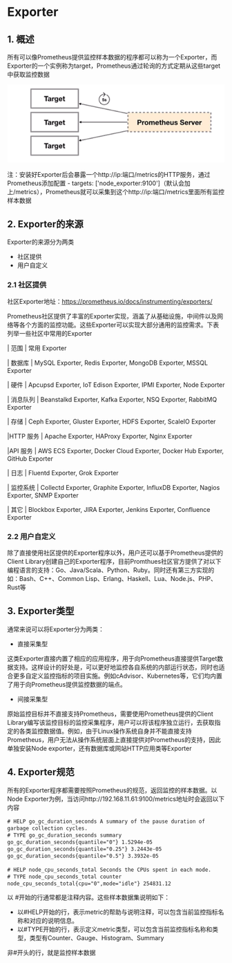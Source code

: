 # Exporter

## 1. 概述
所有可以像Prometheus提供监控样本数据的程序都可以称为一个Exporter，而Exporter的一个实例称为target，Prometheus通过轮询的方式定期从这些target中获取监控数据

![alt text](image-2.png)

注：安装好Exporter后会暴露一个http://ip:端口/metrics的HTTP服务，通过Prometheus添加配置 - targets: ['node_exporter:9100']（默认会加上/metrics），Prometheus就可以采集到这个http://ip:端口/metrics里面所有监控样本数据

## 2. Exporter的来源
Exporter的来源分为两类
* 社区提供
* 用户自定义

### 2.1 社区提供
社区Exporter地址：https://prometheus.io/docs/instrumenting/exporters/

Prometheus社区提供了丰富的Exporter实现，涵盖了从基础设施，中间件以及网络等各个方面的监控功能。这些Exporter可以实现大部分通用的监控需求。下表列举一些社区中常用的Exporter

| 范围 | 常用 Exporter

| 数据库 | MySQL Exporter, Redis Exporter, MongoDB Exporter, MSSQL Exporter

| 硬件 | Apcupsd Exporter, IoT Edison Exporter, IPMI Exporter, Node Exporter

| 消息队列 | Beanstalkd Exporter, Kafka Exporter, NSQ Exporter, RabbitMQ Exporter

| 存储 | Ceph Exporter, Gluster Exporter, HDFS Exporter, ScaleIO Exporter

|HTTP 服务 | Apache Exporter, HAProxy Exporter, Nginx Exporter

|API 服务 | AWS ECS Exporter, Docker Cloud Exporter, Docker Hub Exporter, GitHub Exporter

| 日志 | Fluentd Exporter, Grok Exporter

| 监控系统 | Collectd Exporter, Graphite Exporter, InfluxDB Exporter, Nagios Exporter, SNMP Exporter

| 其它 | Blockbox Exporter, JIRA Exporter, Jenkins Exporter, Confluence Exporter


### 2.2 用户自定义
除了直接使用社区提供的Exporter程序以外，用户还可以基于Prometheus提供的Client Library创建自己的Exporter程序，目前Promthues社区官方提供了对以下编程语言的支持：Go、Java/Scala、Python、Ruby。同时还有第三方实现的如：Bash、C++、Common Lisp、Erlang、Haskell、Lua、Node.js、PHP、Rust等


## 3. Exporter类型
通常来说可以将Exporter分为两类：
* 直接采集型

这类Exporter直接内置了相应的应用程序，用于向Prometheus直接提供Target数据支持。这样设计的好处是，可以更好地监控各自系统的内部运行状态，同时也适合更多自定义监控指标的项目实施。例如cAdvisor、Kubernetes等，它们均内置了用于向Prometheus提供监控数据的端点。

* 间接采集型

原始监控目标并不直接支持Prometheus，需要使用Prometheus提供的Client Library编写该监控目标的监控采集程序，用户可以将该程序独立运行，去获取指定的各类监控数据值。例如，由于Linux操作系统自身并不能直接支持Prometheus，用户无法从操作系统层面上直接提供对Prometheus的支持，因此单独安装Node exporter，还有数据库或网站HTTP应用类等Exporter

## 4. Exporter规范
所有的Exporter程序都需要按照Prometheus的规范，返回监控的样本数据。以Node Exporter为例，当访问http://192.168.11.61:9100/metrics地址时会返回以下内容

```
# HELP go_gc_duration_seconds A summary of the pause duration of garbage collection cycles.
# TYPE go_gc_duration_seconds summary
go_gc_duration_seconds{quantile="0"} 1.5294e-05
go_gc_duration_seconds{quantile="0.25"} 3.2443e-05
go_gc_duration_seconds{quantile="0.5"} 3.3932e-05

# HELP node_cpu_seconds_total Seconds the CPUs spent in each mode.
# TYPE node_cpu_seconds_total counter
node_cpu_seconds_total{cpu="0",mode="idle"} 254831.12
```
以 #开始的行通常都是注释内容。这些样本数据集说明如下：
* 以#HELP开始的行，表示metric的帮助与说明注释，可以包含当前监控指标名称和对应的说明信息。
* 以#TYPE开始的行，表示定义metric类型，可以包含当前监控指标名称和类型，类型有Counter、Gauge、Histogram、Summary

非#开头的行，就是监控样本数据 
